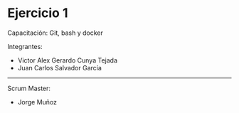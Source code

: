 # Ejercicio 1
Capacitación: Git, bash y docker

Integrantes:
- Victor Alex Gerardo Cunya Tejada
- Juan Carlos Salvador García
---
Scrum Master:
- Jorge Muñoz
